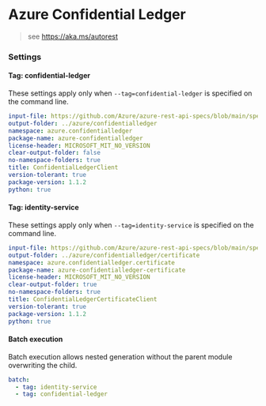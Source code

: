# Azure Confidential Ledger

> see https://aka.ms/autorest

### Settings

#### Tag: confidential-ledger
These settings apply only when `--tag=confidential-ledger` is specified on the command line.
```yaml $(tag) == 'confidential-ledger'
input-file: https://github.com/Azure/azure-rest-api-specs/blob/main/specification/confidentialledger/data-plane/Microsoft.ConfidentialLedger/preview/2024-08-22-preview/confidentialledger.json
output-folder: ../azure/confidentialledger
namespace: azure.confidentialledger
package-name: azure-confidentialledger
license-header: MICROSOFT_MIT_NO_VERSION
clear-output-folder: false
no-namespace-folders: true
title: ConfidentialLedgerClient
version-tolerant: true
package-version: 1.1.2
python: true
```

#### Tag: identity-service
These settings apply only when `--tag=identity-service` is specified on the command line.
```yaml $(tag) == 'identity-service'
input-file: https://github.com/Azure/azure-rest-api-specs/blob/main/specification/confidentialledger/data-plane/Microsoft.ConfidentialLedger/preview/2024-08-22-preview/identityservice.json
output-folder: ../azure/confidentialledger/certificate
namespace: azure.confidentialledger.certificate
package-name: azure-confidentialledger-certificate
license-header: MICROSOFT_MIT_NO_VERSION
clear-output-folder: true
no-namespace-folders: true
title: ConfidentialLedgerCertificateClient
version-tolerant: true
package-version: 1.1.2
python: true
```

#### Batch execution
Batch execution allows nested generation without the parent module overwriting the child.
```yaml
batch:
  - tag: identity-service
  - tag: confidential-ledger
```